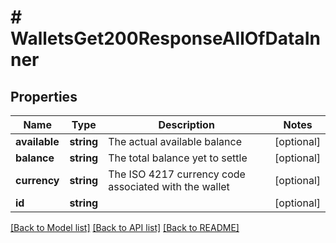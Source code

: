 # # WalletsGet200ResponseAllOfDataInner

## Properties

Name | Type | Description | Notes
------------ | ------------- | ------------- | -------------
**available** | **string** | The actual available balance | [optional]
**balance** | **string** | The total balance yet to settle | [optional]
**currency** | **string** | The ISO 4217 currency code associated with the wallet | [optional]
**id** | **string** |  | [optional]

[[Back to Model list]](../../README.md#models) [[Back to API list]](../../README.md#endpoints) [[Back to README]](../../README.md)
